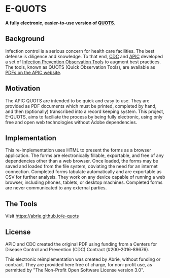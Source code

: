 # E-QUOTS
**A fully electronic, easier-to-use version of [QUOTS](https://ipcobservationtools.site.apic.org/observation-tools-library/)**.

## Background
Infection control is a serious concern for health care facilities. The best defense is diligence and knowledge. To that end, [CDC](https://cdc.gov) and [APIC](http://https://www.apic.org) developed a set of [Infection Prevention Observation Tools](http://ipcobservationtools.site.apic.org) to augment best practices. The tools, known as QUOTS (Quick Observation Tools), are available as [PDFs on the APIC website](https://ipcobservationtools.site.apic.org/observation-tools-library/).

## Motivation
The APIC QUOTS are intended to be quick and easy to use. They are provided as PDF documents which must be printed, completed by hand, and then (optionally) transcribed into a record keeping system. This project, E-QUOTS, aims to faciliate the process by being fully electronic, using only free and open web technologies without Adobe dependencies.

## Implementation
This re-implementation uses HTML to present the forms as a browser application. The forms are electronically fillable, exportable, and free of any dependencies other than a web browser. Once loaded, the forms may be saved and loaded from the file system, obviating the need for an internet connection. Completed forms tabulate automatically and are exportable as CSV for further analysis. They work on any device capable of running a web browser, including phones, tablets, or desktop machines. Completed forms are never communicated to any external parties.

## The Tools
Visit https://abrie.github.io/e-quots

## License
APIC and CDC created the original PDF using funding from a Centers for Disease Control and Prevention (CDC) Contract (#200-2016-89676).

This electronic reimplementation was created by Abrie, without funding or contract. They are provided here free of charge, for non-profit use, as permitted by "The Non-Profit Open Software License version 3.0".
